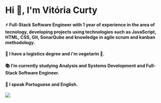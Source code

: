 # Hi 👋, I'm Vitória Curty


#### ⚡ Full-Stack Software Engineer with 1 year of experience in the area of tecnology, developing projects using technologies such as JavaScript, HTML, CSS, Git, SonarQube and knowledge in agile scrum and kanban methodology.
#### 🧠 I have a logistics degree and i'm vegetarin 🌱.
#### 📚 I’m currently studying Analysis and Systems Development and Full-Stack Software Engineer.
#### 💬 I speak Portuguese and English.

<div>
  
 <a href="https://www.linkedin.com/in/curtyvitoria/" target="_blank"><img src="https://img.shields.io/badge/-LinkedIn-%230077B5?style=for-the-badge&logo=linkedin&logoColor=white" target="_blank"></a> 
  
</div>
